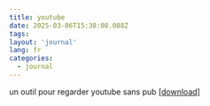 ```yaml
---
title: youtube
date: 2025-03-06T15:38:08.088Z
tags:
layout: 'journal'
lang: fr
categories: 
  - journal
---
```

un outil pour regarder youtube sans pub 
<a href="https://github.com/thomas-iniguez-visioli/youtube-public/releases/latest">[download]</a>
